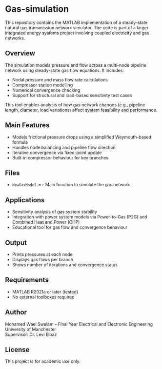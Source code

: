 # Gas-simulation

This repository contains the MATLAB implementation of a steady-state natural gas transmission network simulator. The code is part of a larger integrated energy systems project involving coupled electricity and gas networks.

##  Overview

The simulation models pressure and flow across a multi-node pipeline network using steady-state gas flow equations. It includes:
- Nodal pressure and mass flow rate calculations
- Compressor station modelling
- Numerical convergence checking
- Support for structural and load-based sensitivity test cases

This tool enables analysis of how gas network changes (e.g., pipeline length, diameter, load variations) affect system feasibility and performance.

##  Main Features
- Models frictional pressure drops using a simplified Weymouth-based formula
- Handles node balancing and pipeline flow direction
- Iterative convergence via fixed-point update
- Built-in compressor behaviour for key branches

##  Files
- `NewGasModel.m` – Main function to simulate the gas network

##  Applications
- Sensitivity analysis of gas system stability
- Integration with power system models via Power-to-Gas (P2G) and Combined Heat and Power (CHP)
- Educational tool for gas flow and convergence behaviour

##  Output
- Prints pressures at each node
- Displays gas flows per branch
- Shows number of iterations and convergence status

##  Requirements
- MATLAB R2021a or later (tested)
- No external toolboxes required

##  Author
Mohamed Wael Swelam – Final Year Electrical and Electronic Engineering  
University of Manchester  
Supervisor: Dr. Levi Elbaz

##  License
This project is for academic use only.
